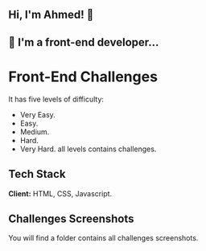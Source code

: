 ## Hi, I'm Ahmed! 👋


## 🚀 I'm a front-end developer...


#  Front-End Challenges
It has five levels of difficulty:
- Very Easy.
- Easy.
- Medium.
- Hard.
- Very Hard.
all levels contains challenges.

## Tech Stack

**Client:** HTML, CSS, Javascript.

## Challenges Screenshots
You will find a folder contains all challenges screenshots.
